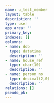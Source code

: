 ```yaml
---
name: u_test_member
layout: table
description: ''
type: user
app_area: ''
primary_key: 
indexes: []
columns:
- name: dob
  type: datetime
  description: ''
- name: house_ref
  type: char(10)
  description: ''
- name: person_no
  type: decimal(2,0)
  description: ''
relations: []
pseudo_pk: 
---
```


